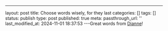 ---
layout: post
title: Choose words wisely, for they last
categories: []
tags: []
status: publish
type: post
published: true
meta:
  passthrough_url: ''
last_modified_at: 2024-11-01 18:37:53
---Great words from 
[Dianne](https://diannegrupp.wordpress.com/2019/01/15/weightywords/)!
